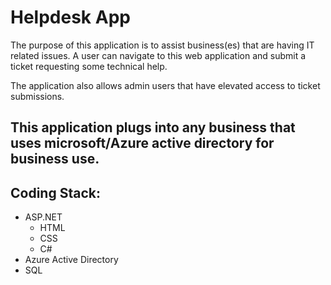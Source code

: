 # Helpdesk App

The purpose of this application is to assist business(es) that are having IT related issues.
A user can navigate to this web application and submit a ticket requesting some technical help.

The application also allows admin users that have elevated access to ticket submissions.

## This application plugs into any business that uses microsoft/Azure active directory for business use.

## Coding Stack:

- ASP.NET
    - HTML
    - CSS
    - C#
- Azure Active Directory
- SQL